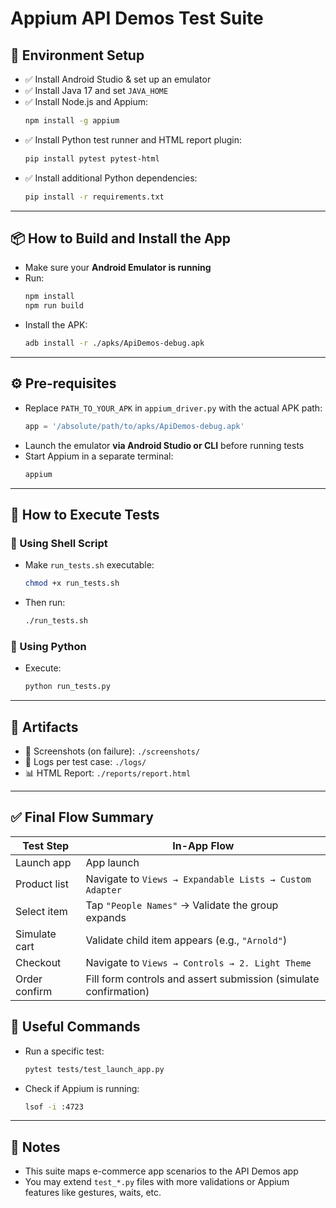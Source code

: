 # Appium API Demos Test Suite

## 🧰 Environment Setup

- ✅ Install Android Studio & set up an emulator
- ✅ Install Java 17 and set `JAVA_HOME`
- ✅ Install Node.js and Appium:
  ```bash
  npm install -g appium
  ```
- ✅ Install Python test runner and HTML report plugin:
  ```bash
  pip install pytest pytest-html
  ```
- ✅ Install additional Python dependencies:
  ```bash
  pip install -r requirements.txt
  ```

---

## 📦 How to Build and Install the App

- Make sure your **Android Emulator is running**
- Run:
  ```bash
  npm install
  npm run build
  ```
- Install the APK:
  ```bash
  adb install -r ./apks/ApiDemos-debug.apk
  ```

---

## ⚙️ Pre-requisites

- Replace `PATH_TO_YOUR_APK` in `appium_driver.py` with the actual APK path:
  ```python
  app = '/absolute/path/to/apks/ApiDemos-debug.apk'
  ```
- Launch the emulator **via Android Studio or CLI** before running tests
- Start Appium in a separate terminal:
  ```bash
  appium
  ```

---

## 🧪 How to Execute Tests

### 🐚 Using Shell Script

- Make `run_tests.sh` executable:
  ```bash
  chmod +x run_tests.sh
  ```
- Then run:
  ```bash
  ./run_tests.sh
  ```

### 🐍 Using Python

- Execute:
  ```bash
  python run_tests.py
  ```

---

## 📁 Artifacts

- 📸 Screenshots (on failure): `./screenshots/`
- 📄 Logs per test case: `./logs/`
- 📊 HTML Report: `./reports/report.html`

---

## ✅ Final Flow Summary

| **Test Step**       | **In-App Flow**                                                    |
|---------------------|--------------------------------------------------------------------|
| Launch app          | App launch                                                         |
| Product list        | Navigate to `Views → Expandable Lists → Custom Adapter`            |
| Select item         | Tap `"People Names"` → Validate the group expands                  |
| Simulate cart       | Validate child item appears (e.g., `"Arnold"`)                     |
| Checkout            | Navigate to `Views → Controls → 2. Light Theme`                    |
| Order confirm       | Fill form controls and assert submission (simulate confirmation)   |


## 🔗 Useful Commands

- Run a specific test:
  ```bash
  pytest tests/test_launch_app.py
  ```
- Check if Appium is running:
  ```bash
  lsof -i :4723
  ```

---

## 📌 Notes

- This suite maps e-commerce app scenarios to the API Demos app
- You may extend `test_*.py` files with more validations or Appium features like gestures, waits, etc.

